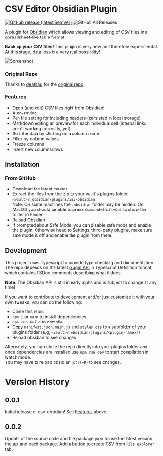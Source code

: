 # CSV Editor Obsidian Plugin
[![GitHub release (latest SemVer)](https://img.shields.io/github/v/release/Sayama3/csv-obsidian?style=for-the-badge&sort=semver)](https://github.com/Sayama3/csv-obsidian/releases/latest)
![GitHub All Releases](https://img.shields.io/github/downloads/Sayama3/csv-obsidian/total?style=for-the-badge)

A plugin for [Obsidian](https://obsidian.md) which allows viewing and editing of CSV files in a spreadsheet-like table format.

**Back up your CSV files!** This plugin is very new and therefore experimental. At this stage, data loss is a very real possibility!

![Screenshot](https://github.com/Sayama3/csv-obsidian/raw/main/screenshot.png)

### Original Repo

Thanks to [deathau](https://github.com/deathau) for the [original repo](https://github.com/deathau/csv-obsidian).

### Features
- Open (and edit) CSV files right from Obsidian!
- Auto-saving
- Per-file setting for including headers (persisted in local storage)
- Markdown editing an preview for each individual cell (internal links aren't working correctly, yet)
- Sort the data by clicking on a column name
- Filter by column values
- Freeze columns
- Insert new columns/rows

## Installation

### From GitHub
- Download the latest master
- Extract the files from the zip to your vault's plugins folder: `<vault>/.obsidian/plugins/ini-obsidian`  
  Note: On some machines the `.obsidian` folder may be hidden. On MacOS you should be able to press `Command+Shift+Dot` to show the folder in Finder.
- Reload Obsidian
- If prompted about Safe Mode, you can disable safe mode and enable the plugin.
  Otherwise head to Settings, third-party plugins, make sure safe mode is off and
  enable the plugin from there.

## Development

This project uses Typescript to provide type checking and documentation.  
The repo depends on the latest [plugin API](https://github.com/obsidianmd/obsidian-api) in Typescript Definition format, which contains TSDoc comments describing what it does.

**Note:** The Obsidian API is still in early alpha and is subject to change at any time!

If you want to contribute to development and/or just customize it with your own
tweaks, you can do the following:
- Clone this repo.
- `npm i` or `yarn` to install dependencies
- `npm run build` to compile.
- Copy `manifest.json`, `main.js` and `styles.css` to a subfolder of your plugins
  folder (e.g, `<vault>/.obsidian/plugins/<plugin-name>/`)
- Reload obsidian to see changes

Alternately, you can clone the repo directly into your plugins folder and once
dependencies are installed use `npm run dev` to start compilation in watch mode.  
You may have to reload obsidian (`ctrl+R`) to see changes.

# Version History
## 0.0.1
Initial release of csv-obsidian! See [Features](#Features) above
## 0.0.2
Update of the source code and the package.json to use the latest version the api and each package.
Add a button to create CSV from `File explorer` tab.
